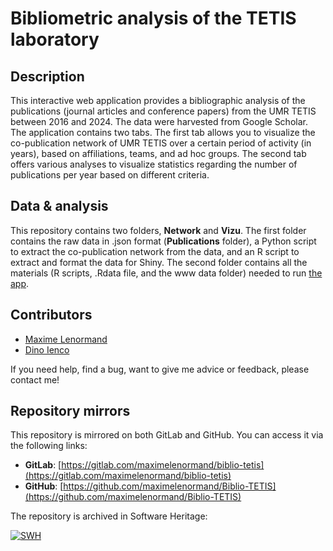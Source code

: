 # Bibliometric analysis of the TETIS laboratory

## Description

This interactive web application provides a bibliographic analysis of the 
publications (journal articles and conference papers) from the UMR TETIS between
2016 and 2024. The data were harvested from Google Scholar. The application 
contains two tabs. The first tab allows you to visualize the co-publication 
network of UMR TETIS over a certain period of activity (in years), based on 
affiliations, teams, and ad hoc groups. The second tab offers various analyses 
to visualize statistics regarding the number of publications per year based on 
different criteria.

## Data & analysis

This repository contains two folders, **Network** and **Vizu**. The first folder
contains the raw data in .json format (**Publications** folder), a Python script
to extract the co-publication network from the data, and an R script to extract 
and format the data for Shiny. The second folder contains all the materials 
(R scripts, .Rdata file, and the www data folder) needed to run 
[the app](https://biblio-tetis.sk8.inrae.fr).

## Contributors

- [Maxime Lenormand](https://www.maximelenormand.com/)
- [Dino Ienco](https://github.com/tanodino)

If you need help, find a bug, want to give me advice or feedback, please 
contact me!  

## Repository mirrors

This repository is mirrored on both GitLab and GitHub. You can access it via the following links:

- **GitLab**: [https://gitlab.com/maximelenormand/biblio-tetis](https://gitlab.com/maximelenormand/biblio-tetis)  
- **GitHub**: [https://github.com/maximelenormand/Biblio-TETIS](https://github.com/maximelenormand/Biblio-TETIS)  

The repository is archived in Software Heritage:

[![SWH](https://archive.softwareheritage.org/badge/origin/https://github.com/maximelenormand/biblio-tetis/)](https://archive.softwareheritage.org/browse/origin/?origin_url=https://github.com/maximelenormand/biblio-tetis)
